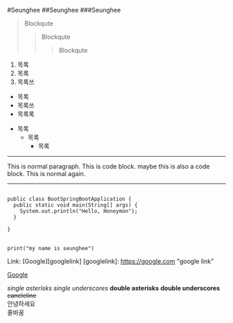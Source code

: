 #Seunghee
##Seunghee
###Seunghee

>Blockqute
>>Blockqute
>>>Blockqute

1. 목록
2. 목록
3. 목록쓰

* 목록
* 목록쓰
* 목록록

+ 목록
  * 목록
    - 목록
      
* * *
This is normal paragraph.
  This is code block.
    maybe this is also a code block.
This is normal again.
***
<pre>
<code>
public class BootSpringBootApplication {
  public static void main(String[] args) {
    System.out.println("Hello, Honeymon");
  }

}
</code>
</pre>

```
print("my name is seunghee")
```

Link: [Google][googlelink]
[googlelink]: https://google.com "google link"

[Google](https://google.com, "google link")


*single asterisks*
_single underscores_
**double asterisks**
__double underscores__
~~cancleline~~   
안녕하세요   
줄바꿈
